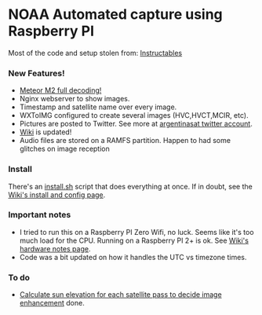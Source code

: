 # NOAA Automated capture using Raspberry PI
Most of the code and setup stolen from: [Instructables](https://www.instructables.com/id/Raspberry-Pi-NOAA-Weather-Satellite-Receiver/)

### New Features!
  - [Meteor M2 full decoding!](METEOR.md)
  - Nginx webserver to show images.
  - Timestamp and satellite name over every image.
  - WXToIMG configured to create several images (HVC,HVCT,MCIR, etc).
  - Pictures are posted to Twitter. See more at [argentinasat twitter account](https://twitter.com/argentinasat).
  - [Wiki](https://github.com/reynico/raspberry-noaa/wiki) is updated!
  - Audio files are stored on a RAMFS partition. Happen to had some glitches on image reception

### Install
There's an [install.sh](install.sh) script that does everything at once. If in doubt, see the [Wiki's install and config page](https://github.com/reynico/raspberry-noaa/wiki/Initial-installation-and-configuration).

### Important notes
  - I tried to run this on a Raspberry PI Zero Wifi, no luck. Seems like it's too much load for the CPU. Running on a Raspberry PI 2+ is ok. See [Wiki's hardware notes page](https://github.com/reynico/raspberry-noaa/wiki/Hardware-notes).
  - Code was a bit updated on how it handles the UTC vs timezone times.

### To do
  - [Calculate sun elevation for each satellite pass to decide image enhancement](https://github.com/reynico/raspberry-noaa/commit/e21abc616b289a768129006863e48f0c815814b9) done.
